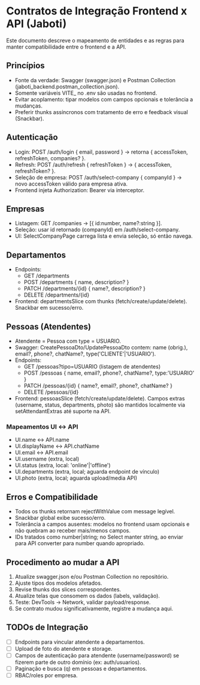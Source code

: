 # Contratos de Integração Frontend x API (Jaboti)

Este documento descreve o mapeamento de entidades e as regras para manter compatibilidade entre o frontend e a API.

## Princípios
- Fonte da verdade: Swagger (swagger.json) e Postman Collection (jaboti_backend.postman_collection.json).
- Somente variáveis VITE_ no .env são usadas no frontend.
- Evitar acoplamento: tipar modelos com campos opcionais e tolerância a mudanças.
- Preferir thunks assíncronos com tratamento de erro e feedback visual (Snackbar).

## Autenticação
- Login: POST /auth/login { email, password } → retorna { accessToken, refreshToken, companies? }.
- Refresh: POST /auth/refresh { refreshToken } → { accessToken, refreshToken? }.
- Seleção de empresa: POST /auth/select-company { companyId } → novo accessToken válido para empresa ativa.
- Frontend injeta Authorization: Bearer <accessToken> via interceptor.

## Empresas
- Listagem: GET /companies → [{ id:number, name?:string }].
- Seleção: usar id retornado (companyId) em /auth/select-company.
- UI: SelectCompanyPage carrega lista e envia seleção, só então navega.

## Departamentos
- Endpoints:
  - GET /departments
  - POST /departments { name, description? }
  - PATCH /departments/{id} { name?, description? }
  - DELETE /departments/{id}
- Frontend: departmentsSlice com thunks (fetch/create/update/delete). Snackbar em sucesso/erro.

## Pessoas (Atendentes)
- Atendente = Pessoa com type = USUARIO.
- Swagger: CreatePessoaDto/UpdatePessoaDto contem: name (obrig.), email?, phone?, chatName?, type('CLIENTE'|'USUARIO').
- Endpoints:
  - GET /pessoas?tipo=USUARIO (listagem de atendentes)
  - POST /pessoas { name, email?, phone?, chatName?, type:'USUARIO' }
  - PATCH /pessoas/{id} { name?, email?, phone?, chatName? }
  - DELETE /pessoas/{id}
- Frontend: pessoasSlice (fetch/create/update/delete). Campos extras (username, status, departments, photo) são mantidos localmente via setAttendantExtras até suporte na API.

### Mapeamentos UI ↔ API
- UI.name ↔ API.name
- UI.displayName ↔ API.chatName
- UI.email ↔ API.email
- UI.username (extra, local)
- UI.status (extra, local: 'online'|'offline')
- UI.departments (extra, local; aguarda endpoint de vínculo)
- UI.photo (extra, local; aguarda upload/media API)

## Erros e Compatibilidade
- Todos os thunks retornam rejectWithValue com message legível.
- Snackbar global exibe sucesso/erro.
- Tolerância a campos ausentes: modelos no frontend usam opcionais e não quebram ao receber mais/menos campos.
- IDs tratados como number|string; no Select manter string, ao enviar para API converter para number quando apropriado.

## Procedimento ao mudar a API
1. Atualize swagger.json e/ou Postman Collection no repositório.
2. Ajuste tipos dos modelos afetados.
3. Revise thunks dos slices correspondentes.
4. Atualize telas que consomem os dados (labels, validação).
5. Teste: DevTools → Network, validar payload/response.
6. Se contrato mudou significativamente, registre a mudança aqui.

## TODOs de Integração
- [ ] Endpoints para vincular atendente a departamentos.
- [ ] Upload de foto do atendente e storage.
- [ ] Campos de autenticação para atendente (username/password) se fizerem parte de outro domínio (ex: auth/usuarios).
- [ ] Paginação e busca (q) em pessoas e departamentos.
- [ ] RBAC/roles por empresa.
